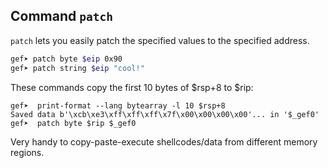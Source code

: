 ## Command `patch`

`patch` lets you easily patch the specified values to the specified address.

```bash
gef➤ patch byte $eip 0x90
gef➤ patch string $eip "cool!"
```

These commands copy the first 10 bytes of $rsp+8 to $rip:

```text
gef➤  print-format --lang bytearray -l 10 $rsp+8
Saved data b'\xcb\xe3\xff\xff\xff\x7f\x00\x00\x00\x00'... in '$_gef0'
gef➤  patch byte $rip $_gef0
```

Very handy to copy-paste-execute shellcodes/data from different memory regions.
